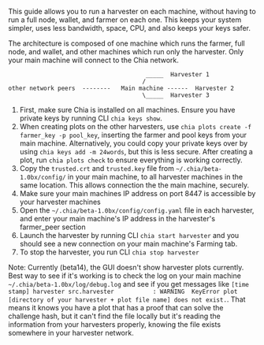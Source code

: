 This guide allows you to run a harvester on each machine, without having to run a full node, wallet, and farmer on each one. This keeps your system simpler, uses less bandwidth, space, CPU, and also keeps your keys safer.

The architecture is composed of one machine which runs the farmer, full node, and wallet, and other machines which run only the harvester. Only your main machine will connect to the Chia network.

```                                          
                                       _____  Harvester 1
                                      /
other network peers  --------   Main machine ------  Harvester 2
                                      \_____  Harvester 3
```
1. First, make sure Chia is installed on all machines. Ensure you have private keys by running CLI `chia keys show`. 
2. When creating plots on the other harvesters, use `chia plots create -f farmer_key -p pool_key`, inserting the farmer and pool keys from your main machine. Alternatively, you could copy your private keys over by using `chia keys add -m 24words`, but this is less secure. After creating a plot, run `chia plots check` to ensure everything is working correctly.
3. Copy the `trusted.crt` and `trusted.key` file from `~/.chia/beta-1.0bx/config/` in your main machine, to all harvester machines in the same location. This allows connection the the main machine, securely.
4. Make sure your main machines IP address on port 8447 is accessible by your harvester machines
5. Open the `~/.chia/beta-1.0bx/config/config.yaml` file in each harvester, and enter your main machine's IP address in the harvester's farmer_peer section
6. Launch the harvester by running CLI `chia start harvester` and you should see a new connection on your main machine's Farming tab.
7. To stop the harvester, you run CLI `chia stop harvester`

Note:
Currently (beta14), the GUI doesn't show harvester plots currently. Best way to see if it's working is to check the log on your main machine `~/.chia/beta-1.0bx/log/debug.log` and see if you get messages like `[time stamp] harvester src.harvester           : WARNING  KeyError plot [directory of your harvester + plot file name] does not exist.`. That means it knows you have a plot that has a proof that can solve the challenge hash, but it can't find the file locally but it's reading the information from your harvesters properly, knowing the file exists somewhere in your harvester network.